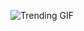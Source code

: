 ![Trending GIF](https://media2.giphy.com/media/v1.Y2lkPThiYjIxNzcyejBiZnludzQ2Mm5sM2xic29zeHRiOXBpemtlM2djYXl0dXljemZvNSZlcD12MV9naWZzX3NlYXJjaCZjdD1n/SXOaBm5npU8UcTuTLk/giphy.gif)
